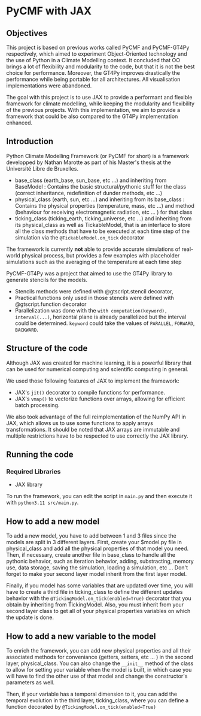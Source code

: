 # PyCMF with JAX

## Objectives

This project is based on previous works called PyCMF and PyCMF-GT4Py respectively, which aimed to experiment Object-Oriented technology and the use of Python in a Climate Modelling context.
It concluded that OO brings a lot of flexibility and modularity to the code, but that it is not the best choice for performance. 
Moreover, the GT4Py improves drastically the performance while being portable for all architectures.
All visualisation implementations were abandoned.

The goal with this project is to use JAX to provide a performant and flexible framework for climate modelling, while keeping the modularity and flexibility of the previous projects.
With this implementation, we aim to provide a framework that could be also compared to the GT4Py implementation enhanced.

## Introduction

Python Climate Modelling Framework (or PyCMF for short) is a framework developped by Nathan Marotte as part of his Master's thesis at the Université Libre de Bruxelles. 

- base_class (earth_base, sun_base, etc ...) and inheriting from BaseModel : Contains the basic
  structural/pythonic stuff for the class (correct inheritance, redefinition of dunder methods, etc ...)
- physical_class (earth, sun, etc ...) and inheriting from its base_class : Contains the physical properties (temperature, mass, etc ...) and
  method (behaviour for receiving electromagnetic radiation, etc ... ) for that class 
- ticking_class (ticking_earth, ticking_universe, etc ...) and inheriting from its physical_class as well as
  TickableModel, that is an interface to store all the class methods that have to be executed at each time step of the
  simulation via the `@TickableModel.on_tick` decorator

The framework is currently **not** able to provide accurate simulations of real-world physical process, but provides a
few examples with placeholder simulations such as the averaging of the temperature at each time step


PyCMF-GT4Py was a project that aimed to use the GT4Py library to generate stencils for the models. 
- Stencils methods were defined with @gtscript.stencil decorator,
- Practical functions only used in those stencils were defined with @gtscript.function decorator
- Parallelization was done with the `with computation(keyword), interval(...)`, horizontal plane is already parallelized but the interval could be determined. `keyword` could take the values of `PARALLEL`, `FORWARD`, `BACKWARD`.

## Structure of the code

Although JAX was created for machine learning, it is a powerful library that can be used for numerical computing and scientific computing in general.

We used those following features of JAX to implement the framework:
- JAX's `jit()` decorator to compile functions for performance.
- JAX's `vmap()` to vectorize functions over arrays, allowing for efficient batch processing.

We also took advantage of the full reimplementation of the NumPy API in JAX, which allows us to use some functions to apply arrays transformations. 
It should be noted that JAX arrays are immutable and multiple restrictions have to be respected to use correctly the JAX library.
## Running the code

### Required Libraries

- JAX library


To run the framework, you can edit the script in `main.py` and then execute it with `python3.11 src/main.py`.

## How to add a new model

To add a new model, you have to add between 1 and 3 files since the models are split in 3 different layers. First, create your $model.py file in physical_class and add all the physical properties of that model you need. Then, if necessary, create another file in base_class to handle all the pythonic behavior, such as iteration behavior, adding, substracting, memory use, data storage, saving the simulation, loading a simulation, etc ... Don't forget to make your second layer model inherit from the first layer model.

Finally, if you model has some variables that are updated over time, you will have to create a third file in ticking_class to define the different updates behavior with the `@TickingModel.on_tick(enabled=True)` decorator that you obtain by inheriting from TickingModel. Also, you must inherit from your second layer class to get all of your physical properties variables on which the update is done.

## How to add a new variable to the model

To enrich the framework, you can add new physical properties and all their associated methods for conveniance (getters, setters, etc ... ) in the second layer, physical_class. You can also change the `__init__` method of the class to allow for setting your variable when the model is built, in which case you will have to find the other use of that model and change the constructor's parameters as well.

Then, if your variable has a temporal dimension to it, you can add the temporal evolution in the third layer, ticking_class, where you can define a function decorated by `@TickingModel.on_tick(enabled=True)`


